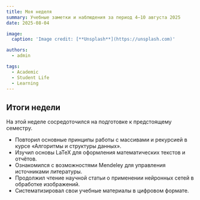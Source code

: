 ```yaml
---
title: Моя неделя
summary: Учебные заметки и наблюдения за период 4–10 августа 2025
date: 2025-08-04

image:
  caption: 'Image credit: [**Unsplash**](https://unsplash.com)'

authors:
  - admin

tags:
  - Academic
  - Student Life
  - Learning
---
```


## Итоги недели  

На этой неделе сосредоточился на подготовке к предстоящему семестру.  

- Повторил основные принципы работы с массивами и рекурсией в курсе «Алгоритмы и структуры данных».  
- Изучил основы LaTeX для оформления математических текстов и отчётов.  
- Ознакомился с возможностями Mendeley для управления источниками литературы.  
- Продолжил чтение научной статьи о применении нейронных сетей в обработке изображений.  
- Систематизировал свои учебные материалы в цифровом формате.  

